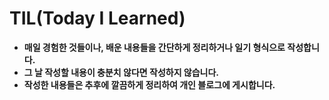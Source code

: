 # TIL(Today I Learned)

- **매일 경험한 것들이나, 배운 내용들을 간단하게 정리하거나 일기 형식으로 작성합니다.**
- **그 날 작성할 내용이 충분치 않다면 작성하지 않습니다.**
- **작성한 내용들은 추후에 깔끔하게 정리하여 개인 블로그에 게시합니다.**
